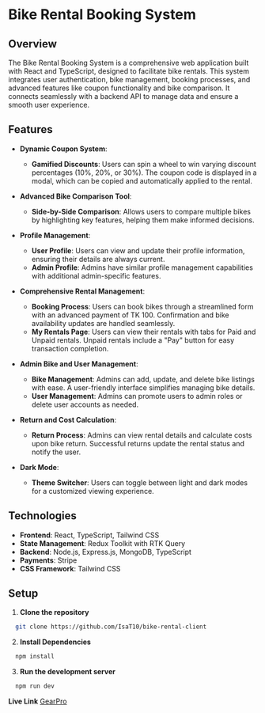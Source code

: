 # Bike Rental Booking System

## Overview

The Bike Rental Booking System is a comprehensive web application built with React and TypeScript, designed to facilitate bike rentals. This system integrates user authentication, bike management, booking processes, and advanced features like coupon functionality and bike comparison. It connects seamlessly with a backend API to manage data and ensure a smooth user experience.

## Features

- **Dynamic Coupon System**:
  - **Gamified Discounts**: Users can spin a wheel to win varying discount percentages (10%, 20%, or 30%). The coupon code is displayed in a modal, which can be copied and automatically applied to the rental.
- **Advanced Bike Comparison Tool**:

  - **Side-by-Side Comparison**: Allows users to compare multiple bikes by highlighting key features, helping them make informed decisions.

- **Profile Management**:

  - **User Profile**: Users can view and update their profile information, ensuring their details are always current.
  - **Admin Profile**: Admins have similar profile management capabilities with additional admin-specific features.

- **Comprehensive Rental Management**:

  - **Booking Process**: Users can book bikes through a streamlined form with an advanced payment of TK 100. Confirmation and bike availability updates are handled seamlessly.
  - **My Rentals Page**: Users can view their rentals with tabs for Paid and Unpaid rentals. Unpaid rentals include a "Pay" button for easy transaction completion.

- **Admin Bike and User Management**:

  - **Bike Management**: Admins can add, update, and delete bike listings with ease. A user-friendly interface simplifies managing bike details.
  - **User Management**: Admins can promote users to admin roles or delete user accounts as needed.

- **Return and Cost Calculation**:

  - **Return Process**: Admins can view rental details and calculate costs upon bike return. Successful returns update the rental status and notify the user.

- **Dark Mode**:
  - **Theme Switcher**: Users can toggle between light and dark modes for a customized viewing experience.

## Technologies

- **Frontend**: React, TypeScript, Tailwind CSS
- **State Management**: Redux Toolkit with RTK Query
- **Backend**: Node.js, Express.js, MongoDB, TypeScript
- **Payments**: Stripe
- **CSS Framework**: Tailwind CSS

## Setup

1. **Clone the repository**

```bash
  git clone https://github.com/IsaT10/bike-rental-client
```

2. **Install Dependencies**

```bash
  npm install
```

3. **Run the development server**

```bash
  npm run dev
```

**Live Link**
[GearPro](https://gearpro.netlify.app/ 'GearPro')
